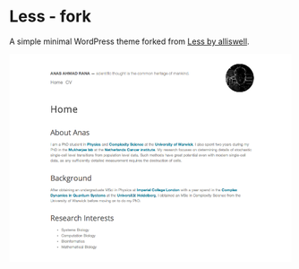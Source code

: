 # Less - fork

A simple minimal WordPress theme forked from [Less by alliswell](https://github.com/alliswell/Less).

![Less screenshot](https://github.com/anasrana/Less/blob/master/screenshot.png?raw=true)

